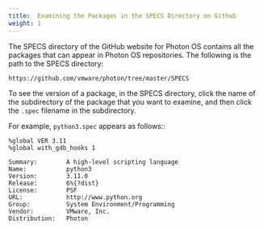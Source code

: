 ```yaml
---
title:  Examining the Packages in the SPECS Directory on Github
weight: 1
---
```


The SPECS directory of the GitHub website for Photon OS contains all the packages that can appear in Photon OS repositories. The following is the path to the SPECS directory:  

`https://github.com/vmware/photon/tree/master/SPECS`

To see the version of a package, in the SPECS directory, click the name of the subdirectory of the package that you want to examine, and then click the `.spec` filename in the subdirectory. 

For example, `python3.spec` appears as follows::

```
%global VER 3.11
%global with_gdb_hooks 1

Summary:        A high-level scripting language
Name:           python3
Version:        3.11.0
Release:        6%{?dist}
License:        PSF
URL:            http://www.python.org
Group:          System Environment/Programming
Vendor:         VMware, Inc.
Distribution:   Photon
```


